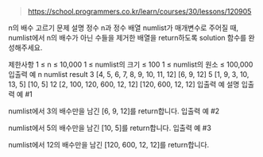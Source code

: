 > https://school.programmers.co.kr/learn/courses/30/lessons/120905

n의 배수 고르기
문제 설명
정수 n과 정수 배열 numlist가 매개변수로 주어질 때, numlist에서 n의 배수가 아닌 수들을 제거한 배열을 return하도록 solution 함수를 완성해주세요.

제한사항
1 ≤ n ≤ 10,000
1 ≤ numlist의 크기 ≤ 100
1 ≤ numlist의 원소 ≤ 100,000
입출력 예
n	numlist	result
3	[4, 5, 6, 7, 8, 9, 10, 11, 12]	[6, 9, 12]
5	[1, 9, 3, 10, 13, 5]	[10, 5]
12	[2, 100, 120, 600, 12, 12]	[120, 600, 12, 12]
입출력 예 설명
입출력 예 #1

numlist에서 3의 배수만을 남긴 [6, 9, 12]를 return합니다.
입출력 예 #2

numlist에서 5의 배수만을 남긴 [10, 5]를 return합니다.
입출력 예 #3

numlist에서 12의 배수만을 남긴 [120, 600, 12, 12]를 return합니다.
